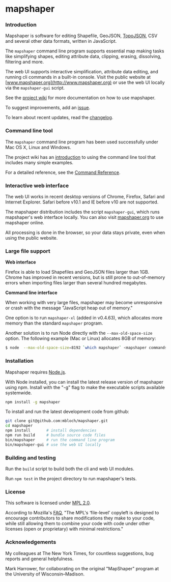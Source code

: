 # mapshaper

### Introduction

Mapshaper is software for editing Shapefile, GeoJSON, [TopoJSON](https://github.com/mbostock/topojson/wiki), CSV and several other data formats, written in JavaScript.

The `mapshaper` command line program supports essential map making tasks like simplifying shapes, editing attribute data, clipping, erasing, dissolving, filtering and more.

The web UI supports interactive simplification, attribute data editing, and running cli commands in a built-in console. Visit the public website at [www.mapshaper.org](http://www.mapshaper.org) or use the web UI locally via the `mapshaper-gui` script.

See the [project wiki](https://github.com/mbloch/mapshaper/wiki) for more documentation on how to use mapshaper.

To suggest improvements, add an [issue](https://github.com/mbloch/mapshaper/issues).

To learn about recent updates, read the [changelog](https://github.com/mbloch/mapshaper/releases).

### Command line tool

The `mapshaper` command line program has been used successfully under Mac OS X, Linux and Windows.

The project wiki has an [introduction](https://github.com/mbloch/mapshaper/wiki/Introduction-to-the-Command-Line-Tool) to using the command line tool that includes many simple examples.

For a detailed reference, see the [Command Reference](https://github.com/mbloch/mapshaper/wiki/Command-Reference).



### Interactive web interface

The web UI works in recent desktop versions of Chrome, Firefox, Safari and Internet Explorer. Safari before v10.1 and IE before v10 are not supported.

The mapshaper distribution includes the script `mapshaper-gui`, which runs mapshaper's web interface locally. You can also visit [mapshaper.org](http://www.mapshaper.org) to use mapshaper online.

All processing is done in the browser, so your data stays private, even when using the public website.

### Large file support

**Web interface**

Firefox is able to load Shapefiles and GeoJSON files larger than 1GB. Chrome has improved in recent versions, but is still prone to out-of-memory errors when importing files larger than several hundred megabytes.

**Command line interface**

When working with very large files, mapshaper may become unresponsive or crash with the message "JavaScript heap out of memory."

One option is to run `mapshaper-xl` (added in v0.4.63), which allocates more memory than the standard `mapshaper` program.

Another solution is to run Node directly with the `--max-old-space-size` option. The following example (Mac or Linux) allocates 8GB of memory:
```bash
$ node  --max-old-space-size=8192 `which mapshaper` <mapshaper commands>
```

### Installation

Mapshaper requires [Node.js](http://nodejs.org).

With Node installed, you can install the latest release version of mapshaper using npm. Install with the "-g" flag to make the executable scripts available systemwide.

```bash
npm install -g mapshaper
```

To install and run the latest development code from github:

```bash
git clone git@github.com:mbloch/mapshaper.git
cd mapshaper
npm install       # install dependencies
npm run build     # bundle source code files
bin/mapshaper     # run the command line program
bin/mapshaper-gui # use the web UI locally
```

### Building and testing

Run the `build` script to build both the cli and web UI modules.

Run `npm test` in the project directory to run mapshaper's tests.

### License

This software is licensed under [MPL 2.0](http://www.mozilla.org/MPL/2.0/).

According to Mozilla's [FAQ](http://www.mozilla.org/MPL/2.0/FAQ.html), "The MPL's ‘file-level’ copyleft is designed to encourage contributors to share modifications they make to your code, while still allowing them to combine your code with code under other licenses (open or proprietary) with minimal restrictions."



### Acknowledgements

My colleagues at The New York Times, for countless suggestions, bug reports and general helpfulness.

Mark Harrower, for collaborating on the original "MapShaper" program at the University of Wisconsin&ndash;Madison.
